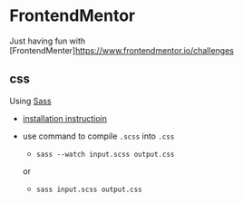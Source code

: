 # FrontendMentor
Just having fun with [FrontendMenter]https://www.frontendmentor.io/challenges

## css
Using [Sass](https://sass-lang.com/)

* [installation instructioin](https://sass-lang.com/install)
* use command to compile `.scss` into `.css`
    - `sass --watch input.scss output.css`

    or
    
    - `sass input.scss output.css`

